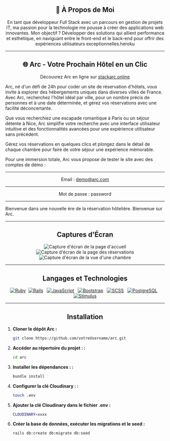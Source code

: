 <div align="center">
  
## 🚀 À Propos de Moi

</div>

<div align="center">
En tant que développeur Full Stack avec un parcours en gestion de projets IT, ma passion pour la technologie me pousse à créer des applications web innovantes. Mon objectif ? Développer des solutions qui allient performance et esthétique, en naviguant entre le front-end et le back-end pour offrir des expériences utilisateurs exceptionnelles.heroku
</div>

***

<div align="center">  
  
## 🌐 Arc - Votre Prochain Hôtel en un Clic  
</div>

<div align="center">
  
Découvrez Arc en ligne sur [stackarc.online](https://stackarc.online)
</div> 

Arc, né d'un défi de 24h pour coder un site de réservation d'hôtels, vous invite à explorer des hébergements uniques dans diverses villes de France. Avec Arc, recherchez l'hôtel idéal par ville, pour un nombre précis de personnes et à une date déterminée, et gérez vos réservations avec une facilité déconcertante.

Que vous recherchiez une escapade romantique à Paris ou un séjour détente à Nice, Arc simplifie votre recherche avec une interface utilisateur intuitive et des fonctionnalités avancées pour une expérience utilisateur sans précédent. 

Gérez vos réservations en quelques clics et plongez dans le détail de chaque chambre pour faire de votre séjour une expérience mémorable.

Pour une immersion totale, Arc vous propose de tester le site avec des comptes de démo :

---
<div align="center">
  
Email : demo@arc.com
</div> 

---

<div align="center">
  
Mot de passe : password
</div> 

---

Bienvenue dans une nouvelle ère de la réservation hôtelière. Bienvenue sur Arc.

***

<div align="center">
  
## Captures d'Écran
</div>

<div align="center">
  <img src="https://res.cloudinary.com/dgmantli3/image/upload/v1712563934/github/Landingarc.png" alt="Capture d'écran de la page d'accueil" />
  
  <img src="https://res.cloudinary.com/dgmantli3/image/upload/v1712563940/github/Resa.png" alt="Capture d'écran de la page des réservations" />
  
  <img src="https://res.cloudinary.com/dgmantli3/image/upload/v1712563938/github/RoomArc.png" alt="Capture d'écran de la vue d'une chambre" />
</div>

***

<div align="center">
  
## Langages et Technologies
</div>

<div align="center">
  
[![Ruby](https://img.shields.io/badge/Ruby-red.svg)](https://www.ruby-lang.org/en/) &nbsp;[![Rails](https://img.shields.io/badge/Rails-brightgreen.svg)](https://rubyonrails.org/) &nbsp;  [![JavaScript](https://img.shields.io/badge/JavaScript-yellow.svg)](https://developer.mozilla.org/en-US/docs/Web/JavaScript) &nbsp; [![Bootstrap](https://img.shields.io/badge/Bootstrap-blueviolet.svg)](https://getbootstrap.com/) &nbsp; [![SCSS](https://img.shields.io/badge/SCSS-orange.svg)](https://sass-lang.com/) &nbsp; [![PostgreSQL](https://img.shields.io/badge/PostgreSQL-blue.svg)](https://www.postgresql.org/) &nbsp; [![Stimulus](https://img.shields.io/badge/Stimulus-lightgrey.svg)](https://stimulus.hotwired.dev/)
</div>

***

<div align="center">
  
## Installation
</div>

1. **Cloner le dépôt Arc :**
   ```bash
   git clone https://github.com/votreUsername/arc.git
2. **Accéder au répertoire du projet : :**
   ```bash
   cd arc
3. **Installer les dépendances : :**
   ```bash
   bundle install
4. **Configurer la clé Cloudinary : :**
   ```bash
   touch .env
5. **Ajouter la clé Cloudinary dans le fichier .env :**
   ```bash
   CLOUDINARY=xxxx
5. **Créer la base de données, exécuter les migrations et le seed :**
   ```bash
   rails db:create db:migrate db:seed

